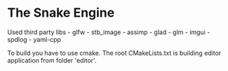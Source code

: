 # The Snake Engine

Used third party libs
	- glfw
	- stb_image
	- assimp
	- glad
	- glm
	- imgui
	- spdlog
	- yaml-cpp

To build you have to use cmake.
The root CMakeLists.txt is building editor application from folder 'editor'.